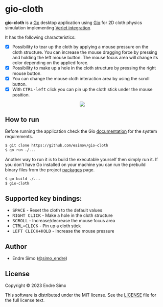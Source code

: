 # gio-cloth

**gio-cloth** is a [Go](https://golang.org/) desktop application using [Gio](https://gioui.org) for 2D cloth physics simulation implementing [Verlet integration](https://en.wikipedia.org/wiki/Verlet_inteegration).

It has the following characteristics:
- [x] Possibility to tear up the cloth by applying a mouse pressure on the cloth structure. You can increase the mouse dragging force by pressing and holding the left mouse button. The mouse focus area will change its color depending on the applied force.
- [x] Possibility to make up a hole in the cloth structure by pressing the right mouse button.
- [x] You can change the mouse cloth interaction area by using the scroll button.
- [x] With <kbd>CTRL-left</kbd> click you can pin up the cloth stick under the mouse position.

<p align="center"><img src="./cloth-sim.gif"/></p>

## How to run
Before running the application check the Gio [documentation](https://gioui.org/doc/install) for the system requirements.

```bash
$ git clone https://github.com/esimov/gio-cloth
$ go run ./...
```

Another way to run it is to build the executable yourself then simply run it. If you don't have Go installed on your machine you can run the prebuild binary files from the project [packages](https://github.com/esimov/gio-cloth/packages) page.

```bash
$ go build ./...
$ gio-cloth
```

## Supported key bindings:
* <kbd>SPACE</kbd> - Reset the cloth to the default values
* <kbd>RIGHT CLICK</kbd> - Make a hole in the cloth structure
* <kbd>SCROLL</kbd> - Increase/decrease the mouse focus area
* <kbd>CTRL+CLICK</kbd> - Pin up a cloth stick
* <kbd>LEFT CLICK+HOLD</kbd> - Increase the mouse pressure

## Author
* Endre Simo ([@simo_endre](https://twitter.com/simo_endre))

## License
Copyright © 2023 Endre Simo

This software is distributed under the MIT license. See the [LICENSE](https://github.com/esimov/gio-cloth/blob/master/LICENSE) file for the full license text.
